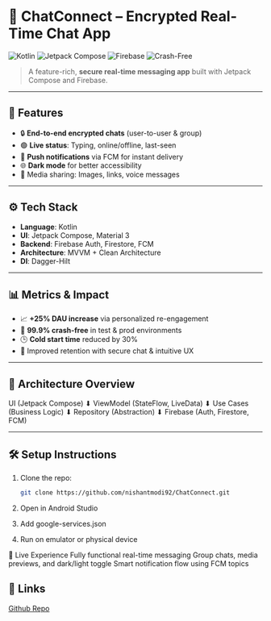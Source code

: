 # 🔐 ChatConnect – Encrypted Real-Time Chat App

![Kotlin](https://img.shields.io/badge/Kotlin-100%25-blue.svg)
![Jetpack Compose](https://img.shields.io/badge/Jetpack_Compose-UI-lightgreen.svg)
![Firebase](https://img.shields.io/badge/Firebase-Backend-yellow.svg)
![Crash-Free](https://img.shields.io/badge/Crash--Free-99.9%25-success.svg)

> A feature-rich, **secure real-time messaging app** built with Jetpack Compose and Firebase.

---

## 📱 Features

- 🔒 **End-to-end encrypted chats** (user-to-user & group)
- 🟢 **Live status**: Typing, online/offline, last-seen
- 🔔 **Push notifications** via FCM for instant delivery
- 🌐 **Dark mode** for better accessibility
- 📁 Media sharing: Images, links, voice messages

---

## ⚙️ Tech Stack

- **Language**: Kotlin
- **UI**: Jetpack Compose, Material 3
- **Backend**: Firebase Auth, Firestore, FCM
- **Architecture**: MVVM + Clean Architecture
- **DI**: Dagger-Hilt

---

## 📊 Metrics & Impact

- 📈 **+25% DAU increase** via personalized re-engagement
- 🧪 **99.9% crash-free** in test & prod environments
- 🕒 **Cold start time** reduced by 30%
- 🔐 Improved retention with secure chat & intuitive UX

---

## 🧠 Architecture Overview

UI (Jetpack Compose)
⬇
ViewModel (StateFlow, LiveData)
⬇
Use Cases (Business Logic)
⬇
Repository (Abstraction)
⬇
Firebase (Auth, Firestore, FCM)

---

## 🛠 Setup Instructions

1. Clone the repo:
   ```bash
   git clone https://github.com/nishantmodi92/ChatConnect.git
2.  Open in Android Studio
   
3.  Add google-services.json 

4.  Run on emulator or physical device

🚀 Live Experience
  Fully functional real-time messaging
  Group chats, media previews, and dark/light toggle
  Smart notification flow using FCM topics


## 🔗 Links
[Github Repo](https://github.com/nishantmodi92/chatconnect-android)






